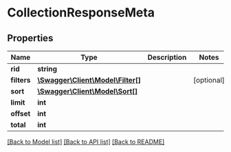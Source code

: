# CollectionResponseMeta

## Properties
Name | Type | Description | Notes
------------ | ------------- | ------------- | -------------
**rid** | **string** |  | 
**filters** | [**\Swagger\Client\Model\Filter[]**](Filter.md) |  | [optional] 
**sort** | [**\Swagger\Client\Model\Sort[]**](Sort.md) |  | 
**limit** | **int** |  | 
**offset** | **int** |  | 
**total** | **int** |  | 

[[Back to Model list]](../README.md#documentation-for-models) [[Back to API list]](../README.md#documentation-for-api-endpoints) [[Back to README]](../README.md)


